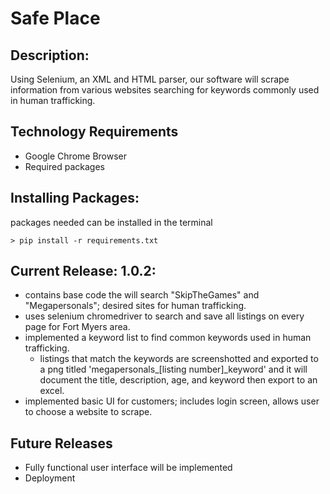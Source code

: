 # Safe Place 
## Description:
Using Selenium, an XML and HTML parser, our software will scrape information from various websites searching for keywords commonly used in human trafficking. 

## Technology Requirements
- Google Chrome Browser
- Required packages 

## Installing Packages:
packages needed can be installed in the terminal
```
> pip install -r requirements.txt
```

## Current Release: 1.0.2:
- contains base code the will search "SkipTheGames" and "Megapersonals"; desired sites for human trafficking. 
- uses selenium chromedriver to search and save all listings on every page for Fort Myers area.
- implemented a keyword list to find common keywords used in human trafficking. 
  - listings that match the keywords are screenshotted and exported to a png titled 'megapersonals_[listing number]_keyword' and it will document the title, description, age, and keyword then export to an excel. 
- implemented basic UI for customers; includes login screen, allows user to choose a website to scrape. 

## Future Releases
- Fully functional user interface will be implemented
- Deployment
